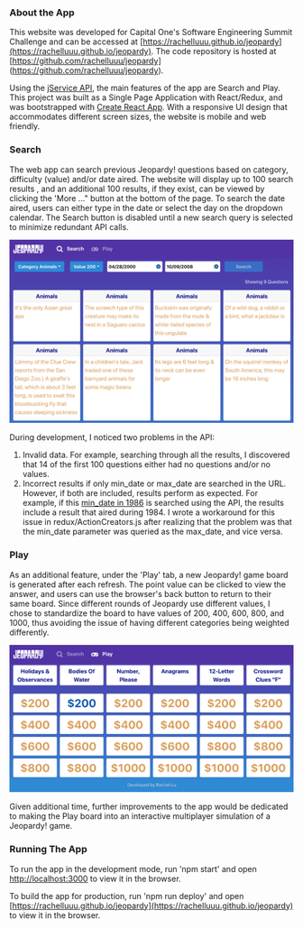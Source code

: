 ### About the App

This website was developed for Capital One's Software Engineering Summit Challenge
and can be accessed at [https://rachelluuu.github.io/jeopardy](https://rachelluuu.github.io/jeopardy). The code repository is hosted at [https://github.com/rachelluuu/jeopardy​] (https://github.com/rachelluuu/jeopardy​).​ 

Using the [jService API](http://jservice.io), the main features of the app are Search and Play. This project was built as a Single Page Application with React/Redux, and was bootstrapped with [Create React App](https://github.com/facebook/create-react-app). With a responsive UI design that accommodates different screen sizes, the website is mobile and web friendly.

### Search
The web app can search previous Jeopardy! questions based on category, difficulty (value) and/or date aired. The website will display up to 100 search results , and an additional 100 results, if they exist, can be viewed by clicking the 'More ..." button at the bottom of the page. To search the date aired, users can either type in the date or select the day on the dropdown calendar. The Search button is disabled until a new search query is selected to minimize redundant API calls.

![Example Search Result](./public/assets/images/search.png)

During development, I noticed two problems in the API:
1. Invalid data. For example, searching through all the results, I discovered that 14 of the first 100 questions either had no questions and/or no values.
2. Incorrect results if only min_date or max_date are searched in the URL. However, if both are included, results perform as expected. For example, if this [min_date in 1986](http://jservice.io/api/clues?category=16&min_date=02/03/1986) is searched using the API, the results include a result that aired during 1984. I wrote a workaround for this issue in redux/ActionCreators.js after realizing that the problem was that the min_date parameter was queried as the max_date, and vice versa.

### Play
As an additional feature, under the 'Play' tab, a new Jeopardy! game board is generated after each refresh. The point value can be clicked to view the answer, and users can use the browser's back button to return to their same board. Since different rounds of Jeopardy use different values, I chose to standardize the board to have values of 200, 400, 600, 800, and 1000, thus avoiding the issue of having different categories being weighted differently.

![Example Play Result](./public/assets/images/play.png)

Given additional time, further improvements to the app would be dedicated to making the Play board into an  interactive multiplayer simulation of a Jeopardy! game.

### Running The App
To run the app in the development mode, run 'npm start' and open [http://localhost:3000](http://localhost:3000) to view it in the browser.

To build the app for production, run 'npm run deploy' and open [https://rachelluuu.github.io/jeopardy](https://rachelluuu.github.io/jeopardy) to view it in the browser.
